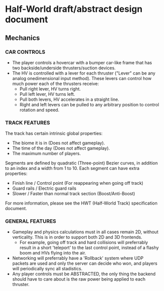# Half-World draft/abstract design document

## Mechanics

### CAR CONTROLS
- The player controls a hovercar with a bumper car-like frame that has two backside/underside thrusters/suction devices.
- The HV is controlled with a lever for each thruster ("Lever" can be any analog onedimensional input method). These levers can control how much power each of the thrusters receive:
  - Pull right lever, HV turns right.
  - Pull left lever, HV turns left.
  - Pull both levers, HV accelerates in a straight line.
  - Right and left levers can be pulled to any arbitrary position to control rotation and speed.

### TRACK FEATURES
The track has certain intrinsic global properties:

- The biome it is in (Does not affect gameplay).
- The time of the day (Does not affect gameplay).
- The maximum number of players.

Segments are defined by quadratic (Three-point) Bezier curves, in addition to an index and a width from 1 to 10. Each segment can have extra properties:

- Finish line / Control point (For reappearing when going off track)
- Guard rails / Electric guard rails
- Slower / Faster than normal track section (Boost/Anti-Boost)

For more information, please see the HWT (Half-World Track) specification document.

### GENERAL FEATURES
- Gameplay and physics calculations must in all cases remain 2D, without verticality. This is in order to support both 2D and 3D frontends.
  - For example, going off track and hard collisions will preferrably result in a short 'teleport' to the last control point, instead of a flashy boom and HVs flying into the air.
- Networking will preferrably have a 'Rollback' system where UDP packets are used and only the server can decide who won, and players will periodically sync all stadistics.
- Any player controls must be ABSTRACTED, the only thing the backend should have to care about is the raw power being applied to each thruster.
